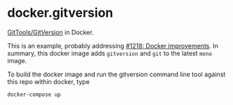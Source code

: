# docker.gitversion

[GitTools/GitVersion](https://github.com/GitTools/GitVersion) in Docker.

This is an example, probably addressing [#1218: Docker improvements](https://github.com/GitTools/GitVersion/issues/1218).
In summary, this docker image adds `gitversion` and `git` to the latest `mono` image.

To build the docker image and run the gitversion command line tool against this repo within docker, type

```console
docker-compose up
```